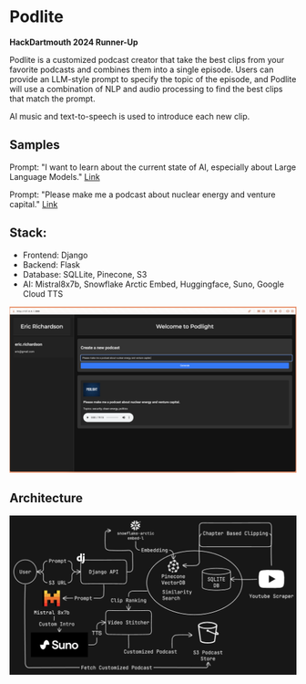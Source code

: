 # Podlite

**HackDartmouth 2024 Runner-Up**

Podlite is a customized podcast creator that take the best clips from your favorite podcasts and combines them into a single episode. Users can provide an LLM-style prompt to specify the topic of the episode, and Podlite will use a combination of NLP and audio processing to find the best clips that match the prompt.

AI music and text-to-speech is used to introduce each new clip.

## Samples

Prompt: "I want to learn about the current state of AI, especially about Large Language Models."
[Link](https://drive.google.com/file/d/11V4yogl_6QD01XDstMp67bG_NwGTqq5_/view?usp=sharing)

Prompt: "Please make me a podcast about nuclear energy and venture capital."
[Link](https://drive.google.com/file/d/10buY4NJAjJQxMrBGO3cyLckQ3N2LGp6z/view?usp=sharing)

## Stack:

- Frontend: Django
- Backend: Flask
- Database: SQLLite, Pinecone, S3
- AI: Mistral8x7b, Snowflake Arctic Embed, Huggingface, Suno, Google Cloud TTS

![Podlite](assets/podlite.png)

## Architecture

![Architecture](assets/architecture.png)
